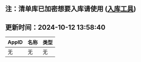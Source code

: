 ## 注：清单库已加密想要入库请使用 ([入库工具](https://github.com/BlankTMing/ManifestAutoUpdate/releases))

## 更新时间：2024-10-12 13:58:40
| AppID | 名称 | 类型  |
| :-------------------- | :----------------------------- | :----------- |
| 无 | 无 | 无 |
